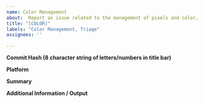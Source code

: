 ```yaml
---
name: Color Management
about:  Report an issue related to the management of pixels and color, including inaccurate results, color inconsistencies, etc.
title: "[COLOR]"
labels: "Color Management, Triage"
assignees: ''

---
```

**Commit Hash (8 character string of letters/numbers in title bar)**

**Platform**

**Summary**

**Additional Information / Output**
